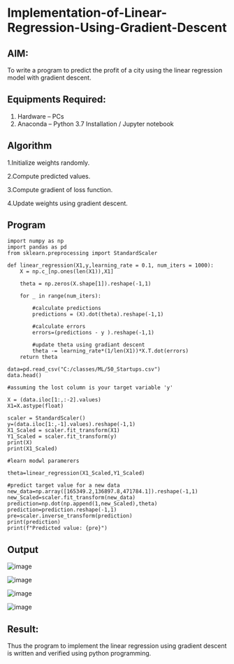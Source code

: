 # Implementation-of-Linear-Regression-Using-Gradient-Descent

## AIM:
To write a program to predict the profit of a city using the linear regression model with gradient descent.

## Equipments Required:
1. Hardware – PCs
2. Anaconda – Python 3.7 Installation / Jupyter notebook

## Algorithm

1.Initialize weights randomly.

2.Compute predicted values.

3.Compute gradient of loss function.

4.Update weights using gradient descent. 

## Program
```
import numpy as np
import pandas as pd
from sklearn.preprocessing import StandardScaler

def linear_regression(X1,y,learning_rate = 0.1, num_iters = 1000):
    X = np.c_[np.ones(len(X1)),X1]
    
    theta = np.zeros(X.shape[1]).reshape(-1,1)
    
    for _ in range(num_iters):
        
        #calculate predictions
        predictions = (X).dot(theta).reshape(-1,1)
        
        #calculate errors
        errors=(predictions - y ).reshape(-1,1)
        
        #update theta using gradiant descent
        theta -= learning_rate*(1/len(X1))*X.T.dot(errors)
    return theta
                                        
data=pd.read_csv("C:/classes/ML/50_Startups.csv")
data.head()

#assuming the lost column is your target variable 'y' 

X = (data.iloc[1:,:-2].values)
X1=X.astype(float)

scaler = StandardScaler()
y=(data.iloc[1:,-1].values).reshape(-1,1)
X1_Scaled = scaler.fit_transform(X1)
Y1_Scaled = scaler.fit_transform(y)
print(X)
print(X1_Scaled)

#learn modwl paramerers

theta=linear_regression(X1_Scaled,Y1_Scaled)

#predict target value for a new data
new_data=np.array([165349.2,136897.8,471784.1]).reshape(-1,1)
new_Scaled=scaler.fit_transform(new_data)
prediction=np.dot(np.append(1,new_Scaled),theta)
prediction=prediction.reshape(-1,1)
pre=scaler.inverse_transform(prediction)
print(prediction)
print(f"Predicted value: {pre}")
```
## Output

![image](https://github.com/karthikeyan-R16/Implementation-of-Linear-Regression-Using-Gradient-Descent/assets/119421232/8e31db8c-d8c5-4807-9894-aa1e2c9a245d)

![image](https://github.com/karthikeyan-R16/Implementation-of-Linear-Regression-Using-Gradient-Descent/assets/119421232/8c344db6-3c18-4490-8ac7-225fd1c749c1)

![image](https://github.com/karthikeyan-R16/Implementation-of-Linear-Regression-Using-Gradient-Descent/assets/119421232/170a12f9-a46a-4d37-9ca0-576b9f02577e)


![image](https://github.com/karthikeyan-R16/Implementation-of-Linear-Regression-Using-Gradient-Descent/assets/119421232/9900283e-2f15-48ef-898d-725804190fc0)


## Result:
Thus the program to implement the linear regression using gradient descent is written and verified using python programming.

  
